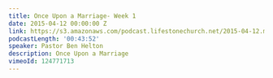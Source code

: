 ```yaml
---
title: Once Upon a Marriage- Week 1
date: 2015-04-12 00:00:00 Z
link: https://s3.amazonaws.com/podcast.lifestonechurch.net/2015-04-12.mp3
podcastLength: '00:43:52'
speaker: Pastor Ben Helton
description: Once Upon a Marriage
vimeoId: 124771713
---
```


